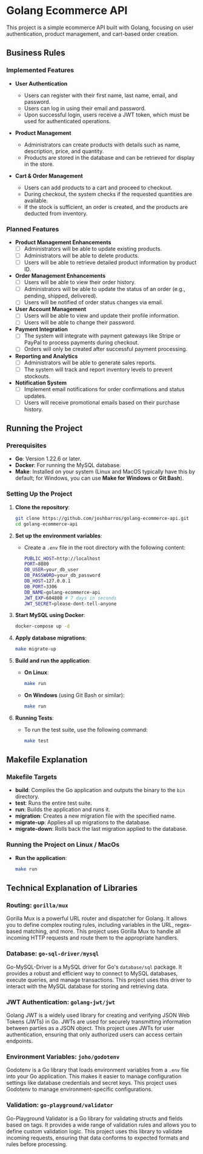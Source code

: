 # Golang Ecommerce API

This project is a simple ecommerce API built with Golang, focusing on user authentication, product management, and cart-based order creation.

## Business Rules

### Implemented Features

- **User Authentication**
  - Users can register with their first name, last name, email, and password.
  - Users can log in using their email and password.
  - Upon successful login, users receive a JWT token, which must be used for authenticated operations.

- **Product Management**
  - Administrators can create products with details such as name, description, price, and quantity.
  - Products are stored in the database and can be retrieved for display in the store.

- **Cart & Order Management**
  - Users can add products to a cart and proceed to checkout.
  - During checkout, the system checks if the requested quantities are available.
  - If the stock is sufficient, an order is created, and the products are deducted from inventory.

### Planned Features

- **Product Management Enhancements**
  - [ ] Administrators will be able to update existing products.
  - [ ] Administrators will be able to delete products.
  - [ ] Users will be able to retrieve detailed product information by product ID.

- **Order Management Enhancements**
  - [ ] Users will be able to view their order history.
  - [ ] Administrators will be able to update the status of an order (e.g., pending, shipped, delivered).
  - [ ] Users will be notified of order status changes via email.

- **User Account Management**
  - [ ] Users will be able to view and update their profile information.
  - [ ] Users will be able to change their password.

- **Payment Integration**
  - [ ] The system will integrate with payment gateways like Stripe or PayPal to process payments during checkout.
  - [ ] Orders will only be created after successful payment processing.

- **Reporting and Analytics**
  - [ ] Administrators will be able to generate sales reports.
  - [ ] The system will track and report inventory levels to prevent stockouts.

- **Notification System**
  - [ ] Implement email notifications for order confirmations and status updates.
  - [ ] Users will receive promotional emails based on their purchase history.

## Running the Project

### Prerequisites

- **Go**: Version 1.22.6 or later.
- **Docker**: For running the MySQL database.
- **Make**: Installed on your system (Linux and MacOS typically have this by default; for Windows, you can use **Make for Windows** or **Git Bash**).

### Setting Up the Project

1. **Clone the repository**:

    ```bash
    git clone https://github.com/joshbarros/golang-ecommerce-api.git
    cd golang-ecommerce-api
    ```

2. **Set up the environment variables**:
   - Create a `.env` file in the root directory with the following content:
     ```bash
     PUBLIC_HOST=http://localhost
     PORT=8080
     DB_USER=your_db_user
     DB_PASSWORD=your_db_password
     DB_HOST=127.0.0.1
     DB_PORT=3306
     DB_NAME=golang-ecommerce-api
     JWT_EXP=604800 # 7 days in seconds
     JWT_SECRET=please-dont-tell-anyone
     ```

3. **Start MySQL using Docker**:

    ```bash
    docker-compose up -d
    ```

4. **Apply database migrations**:

    ```bash
    make migrate-up
    ```

5. **Build and run the application**:

    - **On Linux**:

      ```bash
      make run
      ```

    - **On Windows** (using Git Bash or similar):

      ```bash
      make run
      ```

6. **Running Tests**:

    - To run the test suite, use the following command:

      ```bash
      make test
      ```

## Makefile Explanation

### Makefile Targets

- **build**: Compiles the Go application and outputs the binary to the `bin` directory.
- **test**: Runs the entire test suite.
- **run**: Builds the application and runs it.
- **migration**: Creates a new migration file with the specified name.
- **migrate-up**: Applies all up migrations to the database.
- **migrate-down**: Rolls back the last migration applied to the database.

### Running the Project on Linux / MacOs

- **Run the application**:

  ```bash
  make run
  ```

## Technical Explanation of Libraries

### Routing: `gorilla/mux`

Gorilla Mux is a powerful URL router and dispatcher for Golang. It allows you to define complex routing rules, including variables in the URL, regex-based matching, and more. This project uses Gorilla Mux to handle all incoming HTTP requests and route them to the appropriate handlers.

### Database: `go-sql-driver/mysql`

Go-MySQL-Driver is a MySQL driver for Go's `database/sql` package. It provides a robust and efficient way to connect to MySQL databases, execute queries, and manage transactions. This project uses this driver to interact with the MySQL database for storing and retrieving data.

### JWT Authentication: `golang-jwt/jwt`

Golang JWT is a widely used library for creating and verifying JSON Web Tokens (JWTs) in Go. JWTs are used for securely transmitting information between parties as a JSON object. This project uses JWTs for user authentication, ensuring that only authorized users can access certain endpoints.

### Environment Variables: `joho/godotenv`

Godotenv is a Go library that loads environment variables from a `.env` file into your Go application. This makes it easier to manage configuration settings like database credentials and secret keys. This project uses Godotenv to manage environment-specific configurations.

### Validation: `go-playground/validator`

Go-Playground Validator is a Go library for validating structs and fields based on tags. It provides a wide range of validation rules and allows you to define custom validation logic. This project uses this library to validate incoming requests, ensuring that data conforms to expected formats and rules before processing.
